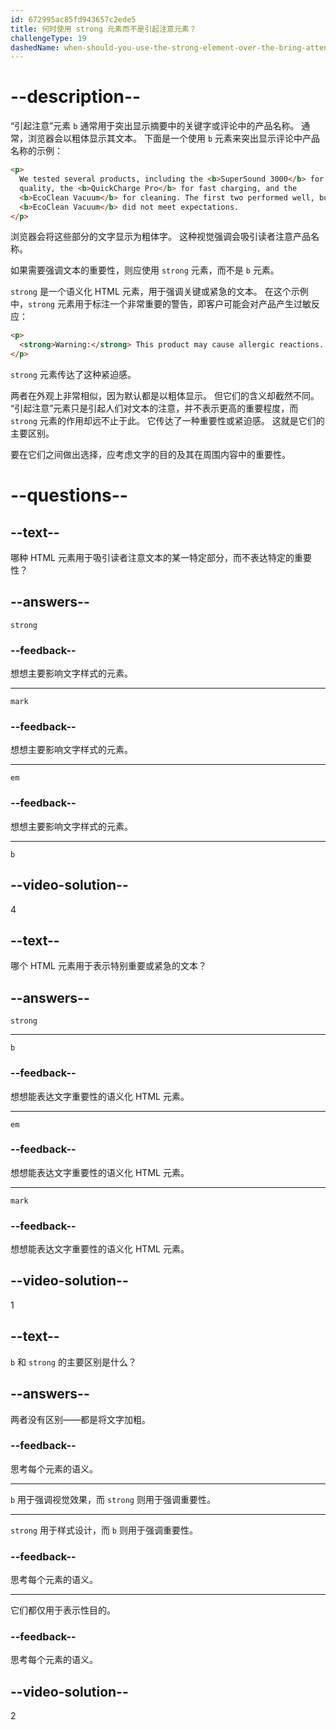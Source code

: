 ```yaml
---
id: 672995ac85fd943657c2ede5
title: 何时使用 strong 元素而不是引起注意元素？
challengeType: 19
dashedName: when-should-you-use-the-strong-element-over-the-bring-attention-to-element
---
```


# --description--

“引起注意”元素 `b` 通常用于突出显示摘要中的关键字或评论中的产品名称。 通常，浏览器会以粗体显示其文本。 下面是一个使用 `b` 元素来突出显示评论中产品名称的示例：

```html
<p>
  We tested several products, including the <b>SuperSound 3000</b> for audio
  quality, the <b>QuickCharge Pro</b> for fast charging, and the
  <b>EcoClean Vacuum</b> for cleaning. The first two performed well, but the
  <b>EcoClean Vacuum</b> did not meet expectations.
</p>
```

浏览器会将这些部分的文字显示为粗体字。 这种视觉强调会吸引读者注意产品名称。

如果需要强调文本的重要性，则应使用 `strong` 元素，而不是 `b` 元素。

`strong` 是一个语义化 HTML 元素，用于强调关键或紧急的文本。 在这个示例中，`strong` 元素用于标注一个非常重要的警告，即客户可能会对产品产生过敏反应：

```html
<p>
  <strong>Warning:</strong> This product may cause allergic reactions.
</p>
```

`strong` 元素传达了这种紧迫感。

两者在外观上非常相似，因为默认都是以粗体显示。 但它们的含义却截然不同。 “引起注意”元素只是引起人们对文本的注意，并不表示更高的重要程度，而 `strong` 元素的作用却远不止于此。 它传达了一种重要性或紧迫感。 这就是它们的主要区别。

要在它们之间做出选择，应考虑文字的目的及其在周围内容中的重要性。

# --questions--

## --text--

哪种 HTML 元素用于吸引读者注意文本的某一特定部分，而不表达特定的重要性？

## --answers--

`strong`

### --feedback--

想想主要影响文字样式的元素。

---

`mark`

### --feedback--

想想主要影响文字样式的元素。

---

`em`

### --feedback--

想想主要影响文字样式的元素。

---

`b`

## --video-solution--

4

## --text--

哪个 HTML 元素用于表示特别重要或紧急的文本？

## --answers--

`strong`

---

`b`

### --feedback--

想想能表达文字重要性的语义化 HTML 元素。

---

`em`

### --feedback--

想想能表达文字重要性的语义化 HTML 元素。

---

`mark`

### --feedback--

想想能表达文字重要性的语义化 HTML 元素。

## --video-solution--

1

## --text--

`b` 和 `strong` 的主要区别是什么？

## --answers--

两者没有区别——都是将文字加粗。

### --feedback--

思考每个元素的语义。

---

`b` 用于强调视觉效果，而 `strong` 则用于强调重要性。

---

`strong` 用于样式设计，而 `b` 则用于强调重要性。

### --feedback--

思考每个元素的语义。

---

它们都仅用于表示性目的。

### --feedback--

思考每个元素的语义。

## --video-solution--

2
